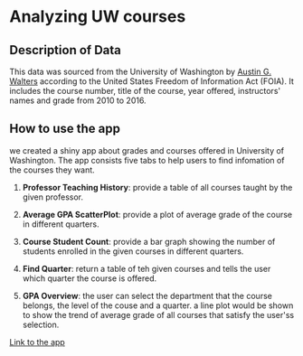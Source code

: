 # Analyzing UW courses 

## Description of Data
This data was sourced from the University of Washington by [Austin G. Walters](https://austingwalters.com/foia-requesting-100-universities/)
according to the United States Freedom of Information Act (FOIA). It includes
the course number, title of the course, year offered, instructors' names and
grade from 2010 to 2016. 

## How to use the app 
we created a shiny app about grades and courses offered in University of Washington.
The app consists five tabs to help users to find infomation of the courses they want.
 
  1. **Professor Teaching History**: provide a table of all courses taught
  by the given professor.
 
  2. **Average GPA ScatterPlot**: provide a plot of average grade of the
  course in different quarters.

  3. **Course Student Count**: provide a bar graph showing the number of students
  enrolled in the given courses in different quarters.
 
  4. **Find Quarter**: return a table of teh given courses and tells the user
  which quarter the course is offered.
 
  5. **GPA Overview**: the user can select the department that the course belongs,
  the level of the couse and a quarter. a line plot would be shown to show the
  trend of average grade of all courses that satisfy the user'ss selection.

[Link to the app](https://jingwangapps.shinyapps.io/shinyApp/)

